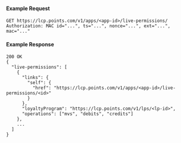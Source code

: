 #### Example Request

    GET https://lcp.points.com/v1/apps/<app-id>/live-permissions/
    Authorization: MAC id="...", ts="...", nonce="...", ext="...", mac="..."

#### Example Response

    200 OK
    {
      "live-permissions": [
        {
          "links": {
            "self": {
              "href": "https://lcp.points.com/v1/apps/<app-id>/live-permissions/<id>"
            }
          },
          "loyaltyProgram": "https://lcp.points.com/v1/lps/<lp-id>",
          "operations": ["mvs", "debits", "credits"]
        },
        ...
      ]
    }


